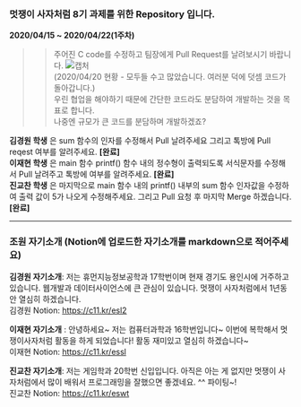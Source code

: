 ### 멋쟁이 사자처럼 8기 과제를 위한 Repository 입니다.
**2020/04/15 ~ 2020/04/22(1주차)**
>> 주어진 C code를 수정하고 팀장에게 Pull Request를 날려보시기 바랍니다.
![캡처](https://user-images.githubusercontent.com/40822689/79695128-eb7dcf80-82af-11ea-86a2-6ca1911e5028.PNG)
</br>(2020/04/20 현황 - 모두들 수고 많았습니다. 여러분 덕에 덧셈 코드가 돌아갑니다.)
</br> 우린 협업을 해야하기 때문에 간단한 코드라도 분담하여 개발하는 것을 목표로 합니다. </br> 나중엔 규모가 큰 코드를 분담하며 개발하겠죠?

**김경원 학생** 은 sum 함수의 인자를 수정해서 Pull 날려주세요 그리고 톡방에 Pull reqest 여부를 알려주세요. **[완료]**</br>
**이재현 학생** 은 main 함수 printf() 함수 내의 정수형이 출력되도록 서식문자를 수정해서 Pull 날려주고 톡방에 여부를 알려주세요. **[완료]** </br>
**진교찬 학생** 은 마지막으로 main 함수 내의 printf() 내부의 sum 함수 인자값을 수정하여 출력 값이 5가 나오게 수정해주세요. 그리고 Pull 요청 후 마지막 Merge 하겠습니다. **[완료]**
</br>
* * *
### 조원 자기소개 (Notion에 업로드한 자기소개를 markdown으로 적어주세요)
**김경원 자기소개**: 저는 휴먼지능정보공학과 17학번이며 현재 경기도 용인시에 거주하고 있습니다. 웹개발과 데이터사이언스에 큰 관심이 있습니다. 멋쟁이 사자처럼에서 1년동안 열심히 하겠습니다. </br>
김경원 Notion: https://c11.kr/esl2 </br>

**이재현 자기소개** : 안녕하세요~ 저는 컴퓨터과학과 16학번입니다~ 이번에 복학해서 멋쟁이사자처럼 활동을 하게 되었습니다! 활동 재미있고 열심히 하겠습니다~</br>
이재현 Notion: https://c11.kr/essl</br>

**진교찬 자기소개**: 저는 게임학과 20학번 신입입니다. 아직은 아는 게 없지만 멋쟁이 사자처럼에서 많이 배워서 프로그래밍을 잘했으면 좋겠네요. ^^ 파이팅~!</br>
진교찬 Notion: https://c11.kr/eswt</br>
